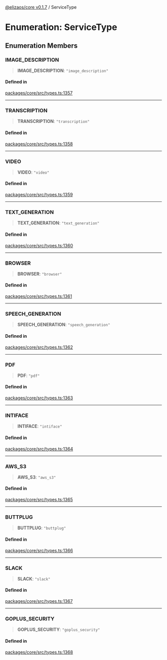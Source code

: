 [@elizaos/core v0.1.7](../index.md) / ServiceType

# Enumeration: ServiceType

## Enumeration Members

### IMAGE\_DESCRIPTION

> **IMAGE\_DESCRIPTION**: `"image_description"`

#### Defined in

[packages/core/src/types.ts:1357](https://github.com/JoeyKhd/eliza/blob/main/packages/core/src/types.ts#L1357)

***

### TRANSCRIPTION

> **TRANSCRIPTION**: `"transcription"`

#### Defined in

[packages/core/src/types.ts:1358](https://github.com/JoeyKhd/eliza/blob/main/packages/core/src/types.ts#L1358)

***

### VIDEO

> **VIDEO**: `"video"`

#### Defined in

[packages/core/src/types.ts:1359](https://github.com/JoeyKhd/eliza/blob/main/packages/core/src/types.ts#L1359)

***

### TEXT\_GENERATION

> **TEXT\_GENERATION**: `"text_generation"`

#### Defined in

[packages/core/src/types.ts:1360](https://github.com/JoeyKhd/eliza/blob/main/packages/core/src/types.ts#L1360)

***

### BROWSER

> **BROWSER**: `"browser"`

#### Defined in

[packages/core/src/types.ts:1361](https://github.com/JoeyKhd/eliza/blob/main/packages/core/src/types.ts#L1361)

***

### SPEECH\_GENERATION

> **SPEECH\_GENERATION**: `"speech_generation"`

#### Defined in

[packages/core/src/types.ts:1362](https://github.com/JoeyKhd/eliza/blob/main/packages/core/src/types.ts#L1362)

***

### PDF

> **PDF**: `"pdf"`

#### Defined in

[packages/core/src/types.ts:1363](https://github.com/JoeyKhd/eliza/blob/main/packages/core/src/types.ts#L1363)

***

### INTIFACE

> **INTIFACE**: `"intiface"`

#### Defined in

[packages/core/src/types.ts:1364](https://github.com/JoeyKhd/eliza/blob/main/packages/core/src/types.ts#L1364)

***

### AWS\_S3

> **AWS\_S3**: `"aws_s3"`

#### Defined in

[packages/core/src/types.ts:1365](https://github.com/JoeyKhd/eliza/blob/main/packages/core/src/types.ts#L1365)

***

### BUTTPLUG

> **BUTTPLUG**: `"buttplug"`

#### Defined in

[packages/core/src/types.ts:1366](https://github.com/JoeyKhd/eliza/blob/main/packages/core/src/types.ts#L1366)

***

### SLACK

> **SLACK**: `"slack"`

#### Defined in

[packages/core/src/types.ts:1367](https://github.com/JoeyKhd/eliza/blob/main/packages/core/src/types.ts#L1367)

***

### GOPLUS\_SECURITY

> **GOPLUS\_SECURITY**: `"goplus_security"`

#### Defined in

[packages/core/src/types.ts:1368](https://github.com/JoeyKhd/eliza/blob/main/packages/core/src/types.ts#L1368)
